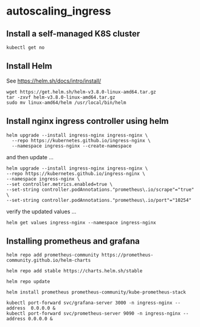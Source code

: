 # autoscaling_ingress

## Install a self-managed K8S cluster
```
kubectl get no
```


## Install Helm
See https://helm.sh/docs/intro/install/
```
wget https://get.helm.sh/helm-v3.8.0-linux-amd64.tar.gz
tar -zxvf helm-v3.8.0-linux-amd64.tar.gz
sudo mv linux-amd64/helm /usr/local/bin/helm
```

## Install nginx ingress controller using helm
```
helm upgrade --install ingress-nginx ingress-nginx \
  --repo https://kubernetes.github.io/ingress-nginx \
  --namespace ingress-nginx --create-namespace
```
and then update ...
```
helm upgrade --install ingress-nginx ingress-nginx \
--repo https://kubernetes.github.io/ingress-nginx \
--namespace ingress-nginx \
--set controller.metrics.enabled=true \
--set-string controller.podAnnotations."prometheus\.io/scrape"="true" \
--set-string controller.podAnnotations."prometheus\.io/port"="10254"
```
verify the updated values ...
```
helm get values ingress-nginx --namespace ingress-nginx
```
## Installing prometheus and grafana
```
helm repo add prometheus-community https://prometheus-community.github.io/helm-charts
```
```
helm repo add stable https://charts.helm.sh/stable
```
```
helm repo update
```
```
helm install prometheus prometheus-community/kube-prometheus-stack
```
```
kubectl port-forward svc/grafana-server 3000 -n ingress-nginx --address  0.0.0.0 &
kubectl port-forward svc/prometheus-server 9090 -n ingress-nginx --address 0.0.0.0 &
```
